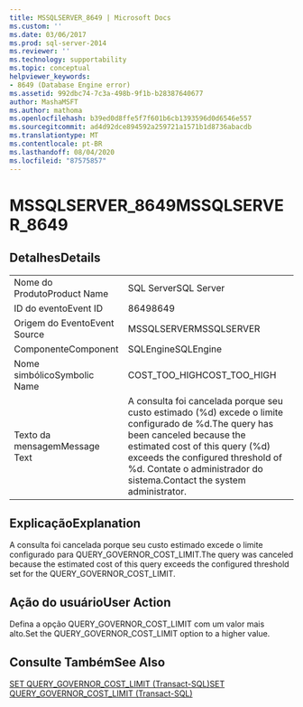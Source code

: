 ```yaml
---
title: MSSQLSERVER_8649 | Microsoft Docs
ms.custom: ''
ms.date: 03/06/2017
ms.prod: sql-server-2014
ms.reviewer: ''
ms.technology: supportability
ms.topic: conceptual
helpviewer_keywords:
- 8649 (Database Engine error)
ms.assetid: 992dbc74-7c3a-498b-9f1b-b28387640677
author: MashaMSFT
ms.author: mathoma
ms.openlocfilehash: b39ed0d8ffe5f7f601b6cb1393596d0d6546e557
ms.sourcegitcommit: ad4d92dce894592a259721a1571b1d8736abacdb
ms.translationtype: MT
ms.contentlocale: pt-BR
ms.lasthandoff: 08/04/2020
ms.locfileid: "87575857"
---
```

# <a name="mssqlserver_8649"></a><span data-ttu-id="bb2be-102">MSSQLSERVER_8649</span><span class="sxs-lookup"><span data-stu-id="bb2be-102">MSSQLSERVER_8649</span></span>
    
## <a name="details"></a><span data-ttu-id="bb2be-103">Detalhes</span><span class="sxs-lookup"><span data-stu-id="bb2be-103">Details</span></span>  
  
|||  
|-|-|  
|<span data-ttu-id="bb2be-104">Nome do Produto</span><span class="sxs-lookup"><span data-stu-id="bb2be-104">Product Name</span></span>|<span data-ttu-id="bb2be-105">SQL Server</span><span class="sxs-lookup"><span data-stu-id="bb2be-105">SQL Server</span></span>|  
|<span data-ttu-id="bb2be-106">ID do evento</span><span class="sxs-lookup"><span data-stu-id="bb2be-106">Event ID</span></span>|<span data-ttu-id="bb2be-107">8649</span><span class="sxs-lookup"><span data-stu-id="bb2be-107">8649</span></span>|  
|<span data-ttu-id="bb2be-108">Origem do Evento</span><span class="sxs-lookup"><span data-stu-id="bb2be-108">Event Source</span></span>|<span data-ttu-id="bb2be-109">MSSQLSERVER</span><span class="sxs-lookup"><span data-stu-id="bb2be-109">MSSQLSERVER</span></span>|  
|<span data-ttu-id="bb2be-110">Componente</span><span class="sxs-lookup"><span data-stu-id="bb2be-110">Component</span></span>|<span data-ttu-id="bb2be-111">SQLEngine</span><span class="sxs-lookup"><span data-stu-id="bb2be-111">SQLEngine</span></span>|  
|<span data-ttu-id="bb2be-112">Nome simbólico</span><span class="sxs-lookup"><span data-stu-id="bb2be-112">Symbolic Name</span></span>|<span data-ttu-id="bb2be-113">COST_TOO_HIGH</span><span class="sxs-lookup"><span data-stu-id="bb2be-113">COST_TOO_HIGH</span></span>|  
|<span data-ttu-id="bb2be-114">Texto da mensagem</span><span class="sxs-lookup"><span data-stu-id="bb2be-114">Message Text</span></span>|<span data-ttu-id="bb2be-115">A consulta foi cancelada porque seu custo estimado (%d) excede o limite configurado de %d.</span><span class="sxs-lookup"><span data-stu-id="bb2be-115">The query has been canceled because the estimated cost of this query (%d) exceeds the configured threshold of %d.</span></span> <span data-ttu-id="bb2be-116">Contate o administrador do sistema.</span><span class="sxs-lookup"><span data-stu-id="bb2be-116">Contact the system administrator.</span></span>|  
  
## <a name="explanation"></a><span data-ttu-id="bb2be-117">Explicação</span><span class="sxs-lookup"><span data-stu-id="bb2be-117">Explanation</span></span>  
 <span data-ttu-id="bb2be-118">A consulta foi cancelada porque seu custo estimado excede o limite configurado para QUERY_GOVERNOR_COST_LIMIT.</span><span class="sxs-lookup"><span data-stu-id="bb2be-118">The query was canceled because the estimated cost of this query exceeds the configured threshold set for the QUERY_GOVERNOR_COST_LIMIT.</span></span>  
  
## <a name="user-action"></a><span data-ttu-id="bb2be-119">Ação do usuário</span><span class="sxs-lookup"><span data-stu-id="bb2be-119">User Action</span></span>  
 <span data-ttu-id="bb2be-120">Defina a opção QUERY_GOVERNOR_COST_LIMIT com um valor mais alto.</span><span class="sxs-lookup"><span data-stu-id="bb2be-120">Set the QUERY_GOVERNOR_COST_LIMIT option to a higher value.</span></span>  
  
## <a name="see-also"></a><span data-ttu-id="bb2be-121">Consulte Também</span><span class="sxs-lookup"><span data-stu-id="bb2be-121">See Also</span></span>  
 [<span data-ttu-id="bb2be-122">SET QUERY_GOVERNOR_COST_LIMIT &#40;Transact-SQL&#41;</span><span class="sxs-lookup"><span data-stu-id="bb2be-122">SET QUERY_GOVERNOR_COST_LIMIT &#40;Transact-SQL&#41;</span></span>](/sql/t-sql/statements/set-query-governor-cost-limit-transact-sql)  
  
  
